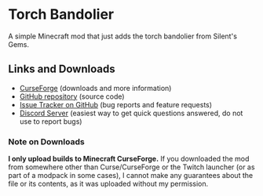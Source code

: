 # Torch Bandolier

A simple Minecraft mod that just adds the torch bandolier from Silent's Gems.

## Links and Downloads

- [CurseForge](https://minecraft.curseforge.com/projects/torch-bandolier) (downloads and more information)
- [GitHub repository](https://github.com/SilentChaos512/TorchBandolier) (source code)
- [Issue Tracker on GitHub](https://github.com/SilentChaos512/TorchBandolier/issues) (bug reports and feature requests)
- [Discord Server](https://discord.gg/Adyk9zHnUn) (easiest way to get quick questions answered, do not use to report bugs)

### Note on Downloads

**I only upload builds to Minecraft CurseForge.** If you downloaded the mod from somewhere other than Curse/CurseForge or the Twitch launcher (or as part of a modpack in some cases), I cannot make any guarantees about the file or its contents, as it was uploaded without my permission.
